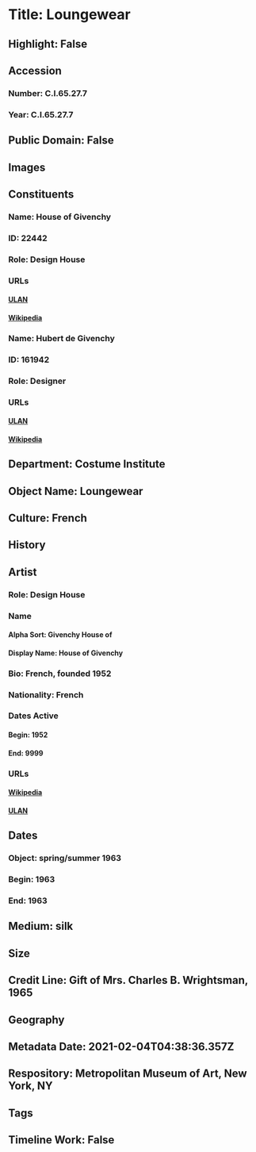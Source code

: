 # Title: Loungewear
## Highlight: False
## Accession
### Number: C.I.65.27.7
### Year: C.I.65.27.7
## Public Domain: False
## Images
## Constituents
### Name: House of Givenchy
### ID: 22442
### Role: Design House
### URLs
#### [ULAN](http://vocab.getty.edu/page/ulan/500331799)
#### [Wikipedia](https://www.wikidata.org/wiki/Q759210)
### Name: Hubert de Givenchy
### ID: 161942
### Role: Designer
### URLs
#### [ULAN](http://vocab.getty.edu/page/ulan/500004811)
#### [Wikipedia](https://www.wikidata.org/wiki/Q167318)
## Department: Costume Institute
## Object Name: Loungewear
## Culture: French
## History
## Artist
### Role: Design House
### Name
#### Alpha Sort: Givenchy House of
#### Display Name: House of Givenchy
### Bio: French, founded 1952
### Nationality: French
### Dates Active
#### Begin: 1952
#### End: 9999
### URLs
#### [Wikipedia](https://www.wikidata.org/wiki/Q759210)
#### [ULAN](http://vocab.getty.edu/page/ulan/500331799)
## Dates
### Object: spring/summer 1963
### Begin: 1963
### End: 1963
## Medium: silk
## Size
## Credit Line: Gift of Mrs. Charles B. Wrightsman, 1965
## Geography
## Metadata Date: 2021-02-04T04:38:36.357Z
## Respository: Metropolitan Museum of Art, New York, NY
## Tags
## Timeline Work: False